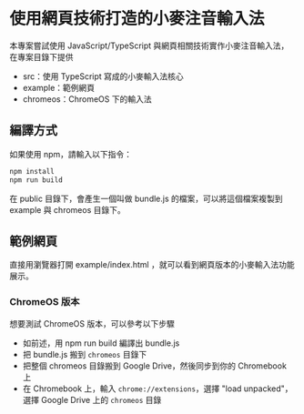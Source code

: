 # 使用網頁技術打造的小麥注音輸入法

本專案嘗試使用 JavaScript/TypeScript 與網頁相關技術實作小麥注音輸入法，在專案目錄下提供

- src：使用 TypeScript 寫成的小麥輸入法核心
- example：範例網頁
- chromeos：ChromeOS 下的輸入法

## 編譯方式

如果使用 npm，請輸入以下指令：

```sh
npm install
npm run build
```

在 public 目錄下，會產生一個叫做 bundle.js 的檔案，可以將這個檔案複製到 example 與 chromeos 目錄下。

## 範例網頁

直接用瀏覽器打開 example/index.html ，就可以看到網頁版本的小麥輸入法功能展示。

### ChromeOS 版本

想要測試 ChromeOS 版本，可以參考以下步驟

- 如前述，用 npm run build 編譯出 bundle.js
- 把 bundle.js 搬到 `chromeos` 目錄下
- 把整個 chromeos 目錄搬到 Google Drive，然後同步到你的 Chromebook 上
- 在 Chromebook 上，輸入 `chrome://extensions`，選擇 "load unpacked"，選擇 Google Drive 上的 `chromeos` 目錄
